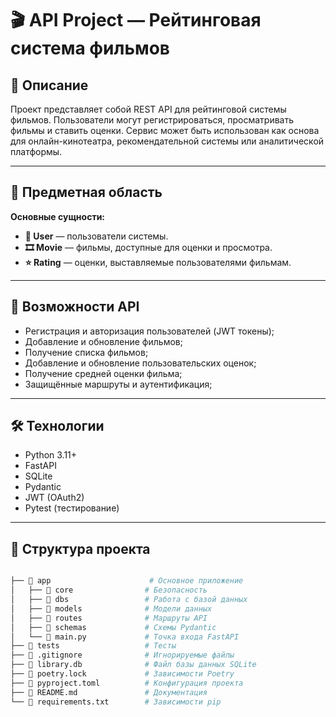 # 🎬 API Project — Рейтинговая система фильмов

## 📌 Описание

Проект представляет собой REST API для рейтинговой системы фильмов. Пользователи могут регистрироваться, просматривать фильмы и ставить оценки. Сервис может быть использован как основа для онлайн-кинотеатра, рекомендательной системы или аналитической платформы.

---

## 🧩 Предметная область

**Основные сущности:**

- **👤 User** — пользователи системы.
- **🎞 Movie** — фильмы, доступные для оценки и просмотра.
- **⭐ Rating** — оценки, выставляемые пользователями фильмам.

---

## 🚀 Возможности API

- Регистрация и авторизация пользователей (JWT токены);
- Добавление и обновление фильмов;
- Получение списка фильмов;
- Добавление и обновление пользовательских оценок;
- Получение средней оценки фильма;
- Защищённые маршруты и аутентификация;

---

## 🛠️ Технологии

- Python 3.11+
- FastAPI
- SQLite
- Pydantic
- JWT (OAuth2)
- Pytest (тестирование)

---

## 📂 Структура проекта

```bash

├── 📂 app                      # Основное приложение
│   ├── 📂 core                # Безопасность
│   ├── 📂 dbs                 # Работа с базой данных
│   ├── 📂 models              # Модели данных
│   ├── 📂 routes              # Маршруты API
│   ├── 📂 schemas             # Схемы Pydantic
│   └── 📄 main.py             # Точка входа FastAPI
├── 📂 tests                   # Тесты
├── 📄 .gitignore              # Игнорируемые файлы
├── 📄 library.db              # Файл базы данных SQLite
├── 📄 poetry.lock             # Зависимости Poetry
├── 📄 pyproject.toml          # Конфигурация проекта
├── 📄 README.md               # Документация
└── 📄 requirements.txt        # Зависимости pip